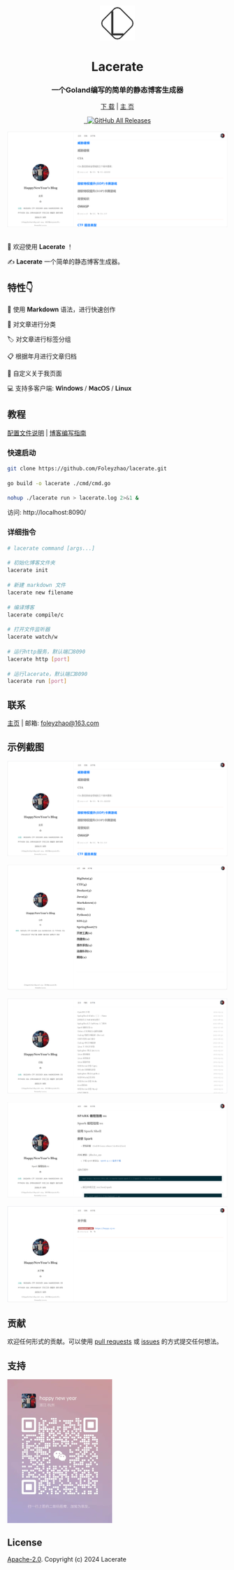 <div align="center">
  <a href="https://happy.zj.cn/">
    <img src="doc/imgs/Lacerate.png" width="80px" height="80px">
  </a>
  <h1 align="center">
    Lacerate
  </h1>
  <h3 align="center">
    一个Goland编写的简单的静态博客生成器
  </h3>

[下 载](https://github.com/Foleyzhao/lacerate/releases) | [主 页](https://happy.zj.cn/)

  <a href="https://github.com/Foleyzhao/lacerate/releases/latest">
    <img src="https://img.shields.io/github/release/Foleyzhao/lacerate.svg?style=flat-square" alt="">
  </a>

  <a href="https://github.com/Foleyzhao/lacerate/master/LICENSE">
    <img src="https://img.shields.io/github/license/Foleyzhao/lacerate.svg?style=flat-square" alt="">
  </a>

  <a href="https://github.com/Foleyzhao/lacerate/releases/latest">
    <img alt="GitHub All Releases" src="https://img.shields.io/github/downloads/Foleyzhao/lacerate/total.svg?color=%2312b886&style=flat-square">
  </a>

</div>
<br>
<div align="center">
  <img src="doc/imgs/主页.png">
</div>
<br>

👏  欢迎使用 **Lacerate** ！

✍️  **Lacerate** 一个简单的静态博客生成器。

## 特性👇

📝  使用 **Markdown** 语法，进行快速创作

🌉  对文章进行分类

🏷️  对文章进行标签分组

📋 根据年月进行文章归档

🌁  自定义关于我页面

💻  支持多客户端: **𝖶𝗂𝗇𝖽𝗈𝗐𝗌** / **𝖬𝖺𝖼𝖮𝖲** / **Linux**

## 教程
[配置文件说明](../doc/配置文件说明.md) | 
[博客编写指南](../doc/博客编写指南.md)

### 快速启动

```bash
git clone https://github.com/Foleyzhao/lacerate.git

go build -o lacerate ./cmd/cmd.go

nohup ./lacerate run > lacerate.log 2>&1 &
```
访问: http://localhost:8090/ 

### 详细指令

```bash
# lacerate command [args...]

# 初始化博客文件夹
lacerate init

# 新建 markdown 文件
lacerate new filename

# 编译博客
lacerate compile/c
    
# 打开文件监听器
lacerate watch/w

# 运行http服务，默认端口8090
lacerate http [port]
    
# 运行lacerate，默认端口8090
lacerate run [port]
```

## 联系
[主页](https://happy.zj.cn/) | 邮箱: foleyzhao@163.com

## 示例截图
<div align="center">
  <img src="doc/imgs/主页.png">
</div>
<br>
<div align="center">
  <img src="doc/imgs/分类.png">
</div>
<br>
<div align="center">
  <img src="doc/imgs/归档.png">
</div>
<br>
<div align="center">
  <img src="doc/imgs/文章详情.png">
</div>
<br>
<div align="center">
  <img src="doc/imgs/关于我.png">
</div>

## 贡献
欢迎任何形式的贡献。可以使用 [pull requests](https://github.com/Foleyzhao/lacerate/pulls) 或 [issues](https://github.com/Foleyzhao/lacerate/issues) 的方式提交任何想法。

## 支持
<div>
  <img src="doc/imgs/WeChat.jpg" width="240px">
</div>

## License
[Apache-2.0](https://github.com/Foleyzhao/lacerate/LICENSE). Copyright (c) 2024 Lacerate
